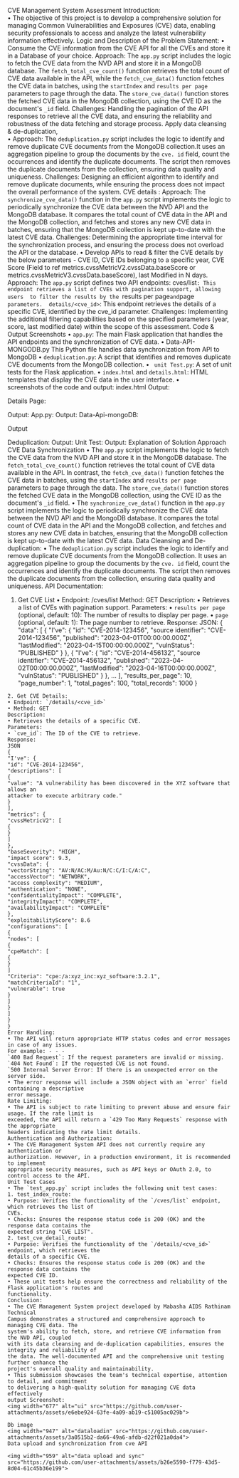 CVE Management System Assessment 
Introduction:   
• The objective of this project is to develop a comprehensive solution for managing Common 
Vulnerabilities and Exposures (CVE) data, enabling security professionals to access and 
analyze the latest vulnerability information effectively. 
Logic and Description of the Problem Statement: 
• Consume the CVE information from the CVE API for all the CVEs and store it in a Database 
of your choice. 
Approach: The `app.py` script includes the logic to fetch the CVE data from the NVD 
API and store it in a MongoDB database. The `fetch_total_cve_count()` function retrieves 
the total count of CVE data available in the API, while the `fetch_cve_data()` function 
fetches the CVE data in batches, using the `startIndex` and `results per page` parameters 
to page through the data. The `store_cve_data()` function stores the fetched CVE data in 
the MongoDB collection, using the CVE ID as the document's `_id` field. 
Challenges: Handling the pagination of the API responses to retrieve all the CVE data, 
and ensuring the reliability and robustness of the data fetching and storage process. 
Apply data cleansing & de-duplication,  
• Approach: The `deduplication.py` script includes the logic to identify and remove 
duplicate CVE documents from the MongoDB collection.It uses an aggregation pipeline 
to group the documents by the `cve. id` field, count the occurrences and identify the 
duplicate documents. The script then removes the duplicate documents from the 
collection, ensuring data quality and uniqueness. 
Challenges: Designing an efficient algorithm to identify and remove duplicate 
documents, while ensuring the process does not impact the overall performance of the 
system. 
CVE details : 
Approach: The `synchronize_cve_data()` function in the `app.py` script implements the 
logic to periodically synchronize the CVE data between the NVD API and the MongoDB 
database. It compares the total count of CVE data in the API and the MongoDB 
collection, and fetches and stores any new CVE data in batches, ensuring that the 
MongoDB collection is kept up-to-date with the latest CVE data. 
Challenges: Determining the appropriate time interval for the synchronization process, 
and ensuring the process does not overload the API or the database. 
• Develop APIs to read & filter the CVE details by the below parameters - CVE ID, CVE IDs 
belonging to a specific year, CVE Score (Field to ref 
metrics.cvssMetricV2.cvssData.baseScore or metrics.cvssMetricV3.cvssData.baseScore), last 
Modified in N days. 
Approach: The `app.py` script defines two API endpoints: 
cves/list`: This endpoint retrieves a list of CVEs with pagination support, allowing users 
to filter the results by the `results per page` and `page` parameters. 
details/<cve_id>`: This endpoint retrieves the details of a specific CVE, identified by the 
cve_id parameter. 
Challenges: Implementing the additional filtering capabilities based on the specified 
parameters (year, score, last modified date) within the scope of this assessment. 
Code & Output Screenshots 
• `app.py`: The main Flask application that handles the API endpoints and the 
synchronization of CVE data. 
• Data-API-MONGODB.py This Python file handles data synchronization from 
API to MongoDB 
• `deduplication.py`: A script that identifies and removes duplicate CVE 
documents from the MongoDB collection. 
• ` unit Test.py`: A set of unit tests for the Flask application. 
• `index.html` and `details.html`: HTML templates that display the CVE data in 
the user interface. 
•  
screenshots of the code and output: 
index.html 
Output: 
 
Details Page: 
 
 
 
Output: 
App.py: 
Output: 
Data-Api-mongoDB: 
 
Output 
 
 
 
Deduplication: 
Output: 
Unit Test: 
Output: 
Explanation of Solution Approach 
CVE Data Synchronization 
• The `app.py` script implements the logic to fetch the CVE data from the NVD API and store it 
in the MongoDB database. The `fetch_total_cve_count()` function retrieves the total count of 
CVE data available in the API. In contrast, the `fetch_cve_data()` function fetches the CVE 
data in batches, using the `startIndex` and `results per page` parameters to page through the 
data. The `store_cve_data()` function stores the fetched CVE data in the MongoDB collection, 
using the CVE ID as the document's `_id` field. 
• The `synchronize_cve_data()` function in the `app.py` script implements the logic to 
periodically synchronize the CVE data between the NVD API and the MongoDB database. It 
compares the total count of CVE data in the API and the MongoDB collection, and fetches and 
stores any new CVE data in batches, ensuring that the MongoDB collection is kept up-to-date 
with the latest CVE data. 
Data Cleansing and De-duplication: 
• The `deduplication.py` script includes the logic to identify and remove duplicate CVE 
documents from the MongoDB collection. It uses an aggregation pipeline to group the 
documents by the `cve. id` field, count the occurrences and identify the duplicate documents. 
The script then removes the duplicate documents from the collection, ensuring data quality 
and uniqueness. 
API Documentation: 
1. Get CVE List 
• Endpoint: /cves/list 
Method: GET 
Description: 
• Retrieves a list of CVEs with pagination support. 
Parameters: 
• `results per page` (optional, default: 10): The number of results to display per page. 
• `page` (optional, default: 1): The page number to retrieve. 
Response: 
JSON: 
{ 
"data": [ 
{ 
"I've": { 
"id": "CVE-2014-123456", 
"source identifier": "CVE-2014-123456", 
"published": "2023-04-01T00:00:00.000Z", 
"lastModified": "2023-04-15T00:00:00.000Z", 
"vulnStatus": "PUBLISHED" 
} 
}, 
{ 
"I've": { 
"id": "CVE-2014-456132", 
"source identifier": "CVE-2014-456132", 
"published": "2023-04-02T00:00:00.000Z", 
"lastModified": "2023-04-16T00:00:00.000Z", 
"vulnStatus": "PUBLISHED" 
} 
}, 
... 
], 
"results_per_page": 10, 
"page_number": 1, 
"total_pages": 100, 
"total_records": 1000 
} 
``` 
2. Get CVE Details: 
• Endpoint: `/details/<cve_id>` 
• Method: GET 
Description: 
• Retrieves the details of a specific CVE. 
Parameters: 
• `cve_id`: The ID of the CVE to retrieve. 
Response: 
JSON 
{ 
"I've": { 
"id": "CVE-2014-123456", 
"descriptions": [ 
{ 
"value": "A vulnerability has been discovered in the XYZ software that allows an 
attacker to execute arbitrary code." 
} 
], 
"metrics": { 
"cvssMetricV2": [ 
{ 
} 
] 
}, 
"baseSeverity": "HIGH", 
"impact score": 9.3, 
"cvssData": { 
"vectorString": "AV:N/AC:M/Au:N/C:C/I:C/A:C", 
"accessVector": "NETWORK", 
"access complexity": "MEDIUM", 
"authentication": "NONE", 
"confidentialityImpact": "COMPLETE", 
"integrityImpact": "COMPLETE", 
"availabilityImpact": "COMPLETE" 
}, 
"exploitabilityScore": 8.6 
"configurations": [ 
{ 
"nodes": [ 
{ 
"cpeMatch": [ 
{ 
} 
] 
"Criteria": "cpe:/a:xyz_inc:xyz_software:3.2.1", 
"matchCriteriaId": "1", 
"vulnerable": true 
} 
] 
} 
] 
} 
} 
Error Handling: 
• The API will return appropriate HTTP status codes and error messages in case of any issues. 
For example: - - - 
`400 Bad Request`: If the request parameters are invalid or missing. 
`404 Not Found`: If the requested CVE is not found. 
`500 Internal Server Error: If there is an unexpected error on the server side. 
• The error response will include a JSON object with an `error` field containing a descriptive 
error message. 
Rate Limiting: 
• The API is subject to rate limiting to prevent abuse and ensure fair usage. If the rate limit is 
exceeded, the API will return a `429 Too Many Requests` response with the appropriate 
headers indicating the rate limit details. 
Authentication and Authorization: 
• The CVE Management System API does not currently require any authentication or 
authorization. However, in a production environment, it is recommended to implement 
appropriate security measures, such as API keys or OAuth 2.0, to control access to the API. 
Unit Test Cases 
• The `test_app.py` script includes the following unit test cases: 
1. test_index_route: 
• Purpose: Verifies the functionality of the `/cves/list` endpoint, which retrieves the list of 
CVEs. 
• Checks: Ensures the response status code is 200 (OK) and the response data contains the 
expected string "CVE LIST". 
2. test_cve_detail_route: 
• Purpose: Verifies the functionality of the `/details/<cve_id>` endpoint, which retrieves the 
details of a specific CVE. 
• Checks: Ensures the response status code is 200 (OK) and the response data contains the 
expected CVE ID. 
• These unit tests help ensure the correctness and reliability of the Flask application's routes and 
functionality. 
Conclusion: 
• The CVE Management System project developed by Mabasha AIDS Rathinam Technical 
Campus demonstrates a structured and comprehensive approach to managing CVE data. The 
system's ability to fetch, store, and retrieve CVE information from the NVD API, coupled 
with its data cleansing and de-duplication capabilities, ensures the integrity and reliability of 
the data. The well-documented API and the comprehensive unit testing further enhance the 
project's overall quality and maintainability. 
• This submission showcases the team's technical expertise, attention to detail, and commitment 
to delivering a high-quality solution for managing CVE data effectively 
output Screenshot:
<img width="677" alt="ui" src="https://github.com/user-attachments/assets/e6ebe924-63fe-4a09-ab19-c51005ac029b">

Db image
<img width="947" alt="dataloadin" src="https://github.com/user-attachments/assets/3a0515b2-da66-49a6-afdb-d22f021a0da4">
Data upload and synchronization from cve API

<img width="959" alt="data upload and sync" src="https://github.com/user-attachments/assets/b26e5590-f779-43d5-8d04-61c45b36e199">
